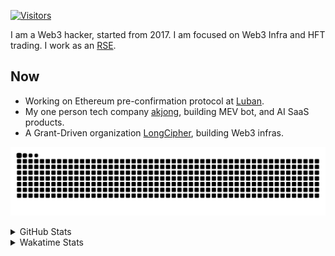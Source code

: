 <!-- markdownlint-disable MD041 MD010 MD033 -->
[![Visitors](https://api.visitorbadge.io/api/daily?path=Akagi201%2FAkagi201&label=Visitors%20Today&countColor=%2337d67a)](https://visitorbadge.io/status?path=Akagi201%2FAkagi201)

I am a Web3 hacker, started from 2017. I am focused on Web3 Infra and HFT trading.
I work as an [RSE](https://us-rse.org/about/what-is-an-rse/).

## Now

* Working on Ethereum pre-confirmation protocol at [Luban](https://github.com/lu-bann).
* My one person tech company [akjong](https://github.com/akjong), building MEV bot, and AI SaaS products.
* A Grant-Driven organization [LongCipher](https://github.com/longcipher), building Web3 infras.

[![github contribution grid snake animation](https://raw.githubusercontent.com/Akagi201/Akagi201/output/github-contribution-grid-snake.svg#gh-light-mode-only)](https://github.com/Akagi201)

<details>
<summary>GitHub Stats</summary>
  <a href="https://github.com/Akagi201"><img alt="Profile Detail" src="https://raw.githubusercontent.com/Akagi201/Akagi201/master/profile-summary-card-output/dracula/0-profile-details.svg" /></a>
  <a href="https://github.com/Akagi201"><img alt="Github Stats" src="https://raw.githubusercontent.com/Akagi201/Akagi201/master/profile-summary-card-output/dracula/3-stats.svg" /></a>
  <a href="https://github.com/Akagi201"><img alt="Lang By Commits" src="https://raw.githubusercontent.com/Akagi201/Akagi201/master/profile-summary-card-output/dracula/2-most-commit-language.svg" /></a>
</details>

<details>
<summary>Wakatime Stats</summary>
<br>

<!--START_SECTION:waka-->

```txt
From: 19 February 2025 - To: 26 February 2025

Total Time: 30 hrs 34 mins

Other              17 hrs 11 mins  ██████████████░░░░░░░░░░░   56.20 %
Rust               5 hrs 56 mins   █████░░░░░░░░░░░░░░░░░░░░   19.46 %
TOML               2 hrs 39 mins   ██▒░░░░░░░░░░░░░░░░░░░░░░   08.67 %
sh                 1 hr 41 mins    █▒░░░░░░░░░░░░░░░░░░░░░░░   05.55 %
Python             54 mins         ▓░░░░░░░░░░░░░░░░░░░░░░░░   02.96 %
Git Config         28 mins         ▒░░░░░░░░░░░░░░░░░░░░░░░░   01.55 %
Markdown           27 mins         ▒░░░░░░░░░░░░░░░░░░░░░░░░   01.47 %
XML                21 mins         ▒░░░░░░░░░░░░░░░░░░░░░░░░   01.15 %
YAML               13 mins         ▒░░░░░░░░░░░░░░░░░░░░░░░░   00.75 %
TypeScript         8 mins          ░░░░░░░░░░░░░░░░░░░░░░░░░   00.49 %
```

<!--END_SECTION:waka-->

</details>
